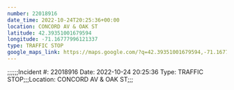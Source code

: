 ```yaml
---
number: 22018916
date_time: 2022-10-24T20:25:36+00:00
location: CONCORD AV & OAK ST
latitude: 42.39351001679594
longitude: -71.16777996121337
type: TRAFFIC STOP
google_maps_link: https://maps.google.com/?q=42.39351001679594,-71.16777996121337
---
```


;;;;;;Incident #: 22018916  Date: 2022-10-24 20:25:36   Type: TRAFFIC STOP;;;Location: CONCORD AV & OAK ST;;;

